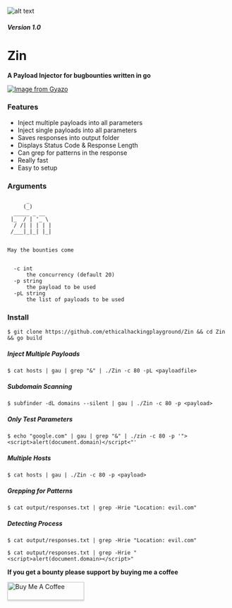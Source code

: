 ![alt text](https://upload.wikimedia.org/wikipedia/commons/9/9a/Filled_Syringe_icon.svg)
##### Version 1.0

# Zin
**A Payload Injector for bugbounties written in go**



[![Image from Gyazo](https://i.gyazo.com/16031ae21e5b98c9c936de492be4cccf.gif)](https://gyazo.com/16031ae21e5b98c9c936de492be4cccf)

### Features

- Inject multiple payloads into all parameters
- Inject single payloads into all parameters
- Saves responses into output folder
- Displays Status Code & Response Length
- Can grep for patterns in the response
- Really fast
- Easy to setup

### Arguments
```
      _
     (_)
  _____ _ __
 |_  / | '_ \
  / /| | | | |
 /___|_|_| |_|


May the bounties come


  -c int
      the concurrency (default 20)
  -p string
      the payload to be used
  -pL string
      the list of payloads to be used
```


### Install

`$ git clone https://github.com/ethicalhackingplayground/Zin && cd Zin && go build`



##### Inject Multiple Payloads
`$ cat hosts | gau | grep "&" | ./Zin -c 80 -pL <payloadfile>`

##### Subdomain Scanning

`$ subfinder -dL domains --silent | gau | ./Zin -c 80 -p <payload>`


##### Only Test Parameters

`$ echo "google.com" | gau | grep "&" | ./zin -c 80 -p '"><script>alert(document.domain)</script<"'`

##### Multiple Hosts

`$ cat hosts | gau | ./Zin -c 80 -p <payload>`

##### Grepping for Patterns

`$ cat output/responses.txt | grep -Hrie "Location: evil.com"`

##### Detecting Process

`$ cat output/responses.txt | grep -Hrie "Location: evil.com"`

`$ cat output/responses.txt | grep -Hrie "<script>alert(document.domain></script>"`

**If you get a bounty please support by buying me a coffee**

<a href="https://www.buymeacoffee.com/krypt0mux" target="_blank"><img src="https://www.buymeacoffee.com/assets/img/custom_images/orange_img.png" alt="Buy Me A Coffee" style="height: 41px !important;width: 174px !important;box-shadow: 0px 3px 2px 0px rgba(190, 190, 190, 0.5) !important;-webkit-box-shadow: 0px 3px 2px 0px rgba(190, 190, 190, 0.5) !important;" ></a>

